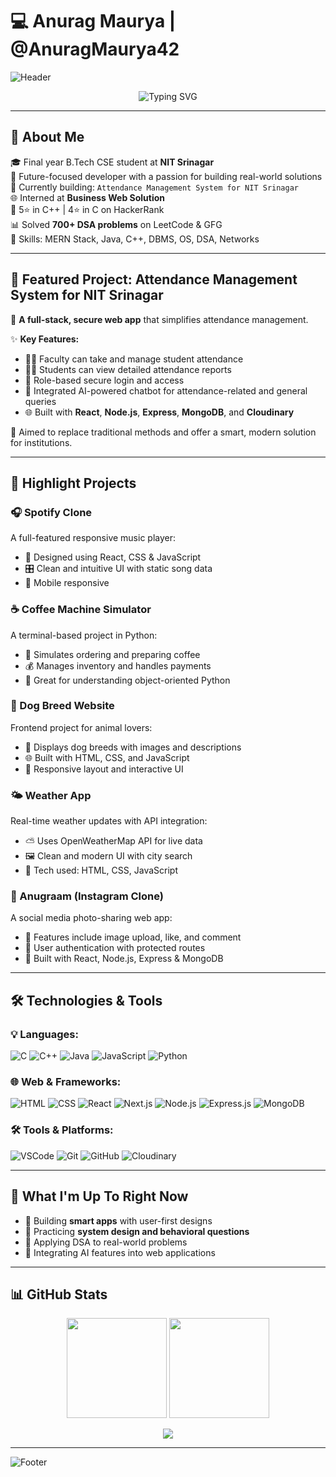# 💻 Anurag Maurya | @AnuragMaurya42

![Header](https://capsule-render.vercel.app/api?type=waving&color=gradient&height=200&section=header&text=Hey%20there!%20I'm%20Anurag%20Maurya%20👋&fontSize=30&fontAlignY=40&desc=Passionate%20Developer%20|%20Coder%20|%20Problem%20Solver&descAlignY=60&fontColor=ffffff)

<div align="center">
  <img src="https://readme-typing-svg.demolab.com?font=Fira+Code&duration=3000&pause=500&color=F70000&width=435&lines=Full-Stack+Web+Developer;C%2FC%2B%2B%2FJava+Programmer;MERN+Stack+Enthusiast;Love+building+cool+things" alt="Typing SVG" />
</div>

---

## 🚀 About Me

🎓 Final year B.Tech CSE student at **NIT Srinagar**  
💼 Future-focused developer with a passion for building real-world solutions  
🔧 Currently building: `Attendance Management System for NIT Srinagar`  
🌐 Interned at **Business Web Solution**  
🌟 5⭐ in C++ | 4⭐ in C on HackerRank  
📊 Solved **700+ DSA problems** on LeetCode & GFG  
🧠 Skills: MERN Stack, Java, C++, DBMS, OS, DSA, Networks  

---

## 📌 Featured Project: Attendance Management System for NIT Srinagar

📲 **A full-stack, secure web app** that simplifies attendance management.

✨ **Key Features:**
- 👨‍🏫 Faculty can take and manage student attendance
- 👨‍🎓 Students can view detailed attendance reports
- 🔐 Role-based secure login and access
- 🤖 Integrated AI-powered chatbot for attendance-related and general queries
- 🌐 Built with **React**, **Node.js**, **Express**, **MongoDB**, and **Cloudinary**

📁 Aimed to replace traditional methods and offer a smart, modern solution for institutions.

---

## 🌟 Highlight Projects

### 🎧 Spotify Clone  
A full-featured responsive music player:
- 🎵 Designed using React, CSS & JavaScript
- 🎛️ Clean and intuitive UI with static song data
- 📱 Mobile responsive

### ☕ Coffee Machine Simulator  
A terminal-based project in Python:
- 🧾 Simulates ordering and preparing coffee
- 💰 Manages inventory and handles payments
- 🧠 Great for understanding object-oriented Python

### 🐶 Dog Breed Website  
Frontend project for animal lovers:
- 📸 Displays dog breeds with images and descriptions
- 🌐 Built with HTML, CSS, and JavaScript
- 🎨 Responsive layout and interactive UI

### 🌤️ Weather App  
Real-time weather updates with API integration:
- ⛅ Uses OpenWeatherMap API for live data
- 🖼️ Clean and modern UI with city search
- 🧭 Tech used: HTML, CSS, JavaScript

### 📸 Anugraam (Instagram Clone)  
A social media photo-sharing web app:
- 🧾 Features include image upload, like, and comment
- 🔐 User authentication with protected routes
- 🎨 Built with React, Node.js, Express & MongoDB

---


## 🛠️ Technologies & Tools

### 💡 Languages:
![C](https://img.shields.io/badge/C-00599C?style=for-the-badge&logo=c&logoColor=white)
![C++](https://img.shields.io/badge/C++-00599C?style=for-the-badge&logo=cplusplus&logoColor=white)
![Java](https://img.shields.io/badge/Java-ED8B00?style=for-the-badge&logo=openjdk&logoColor=white)
![JavaScript](https://img.shields.io/badge/JavaScript-F7DF1E?style=for-the-badge&logo=javascript&logoColor=black)
![Python](https://img.shields.io/badge/Python-3776AB?style=for-the-badge&logo=python&logoColor=white)

### 🌐 Web & Frameworks:
![HTML](https://img.shields.io/badge/HTML5-E34F26?style=for-the-badge&logo=html5&logoColor=white)
![CSS](https://img.shields.io/badge/CSS3-1572B6?style=for-the-badge&logo=css3&logoColor=white)
![React](https://img.shields.io/badge/React-20232A?style=for-the-badge&logo=react&logoColor=61DAFB)
![Next.js](https://img.shields.io/badge/Next.js-000000?style=for-the-badge&logo=nextdotjs&logoColor=white)
![Node.js](https://img.shields.io/badge/Node.js-339933?style=for-the-badge&logo=nodedotjs&logoColor=white)
![Express.js](https://img.shields.io/badge/Express.js-000000?style=for-the-badge&logo=express&logoColor=white)
![MongoDB](https://img.shields.io/badge/MongoDB-4EA94B?style=for-the-badge&logo=mongodb&logoColor=white)

### 🛠 Tools & Platforms:
![VSCode](https://img.shields.io/badge/VS%20Code-007ACC?style=for-the-badge&logo=visualstudiocode&logoColor=white)
![Git](https://img.shields.io/badge/Git-F05032?style=for-the-badge&logo=git&logoColor=white)
![GitHub](https://img.shields.io/badge/GitHub-181717?style=for-the-badge&logo=github&logoColor=white)
![Cloudinary](https://img.shields.io/badge/Cloudinary-3448C5?style=for-the-badge&logo=cloudinary&logoColor=white)

---

## 🧠 What I'm Up To Right Now

- 📱 Building **smart apps** with user-first designs
- 💬 Practicing **system design and behavioral questions**
- 🎯 Applying DSA to real-world problems
- 🤖 Integrating AI features into web applications

---

## 📊 GitHub Stats

<p align="center">
  <img src="https://github-readme-stats.vercel.app/api?username=AnuragMaurya42&show_icons=true&theme=tokyonight&hide_border=true&count_private=true" height="160" />
  <img src="https://github-readme-streak-stats.herokuapp.com/?user=AnuragMaurya42&theme=tokyonight&hide_border=true" height="160"/>
</p>

<p align="center">
  <img src="https://github-readme-stats.vercel.app/api/top-langs/?username=AnuragMaurya42&layout=compact&theme=tokyonight&hide_border=true" />
</p>

---

![Footer](https://capsule-render.vercel.app/api?type=waving&color=gradient&height=120&section=footer)
